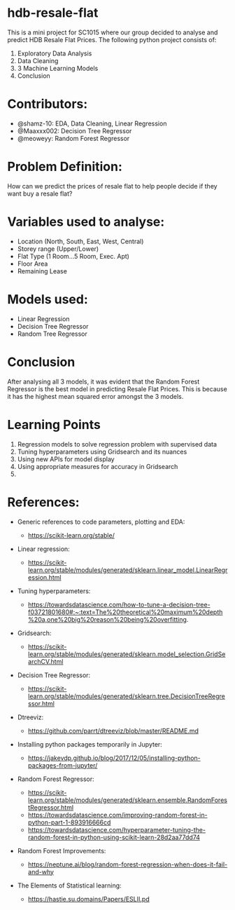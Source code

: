 # hdb-resale-flat
This is a mini project for SC1015 where our group decided to analyse and predict HDB Resale Flat Prices.
The following python project consists of:
1. Exploratory Data Analysis
2. Data Cleaning
3. 3 Machine Learning Models
4. Conclusion

# Contributors:
  - @shamz-10: EDA, Data Cleaning, Linear Regression
  - @Maaxxx002: Decision Tree Regressor
  - @meoweyy: Random Forest Regressor

# Problem Definition:
How can we predict the prices of resale flat to help people decide if they want buy a resale flat? 

# Variables used to analyse:
- Location (North, South, East, West, Central)
- Storey range (Upper/Lower)
- Flat Type (1 Room...5 Room, Exec. Apt)
- Floor Area
- Remaining Lease

   

# Models used:
- Linear Regression
- Decision Tree Regressor
- Random Tree Regressor

# Conclusion
After analysing all 3 models, it was evident that the Random Forest Regressor is the best model in predicting Resale Flat Prices. This is because it has the highest mean squared error amongst the 3 models. 

# Learning Points
1. Regression models to solve regression problem with supervised data
2. Tuning hyperparameters using Gridsearch and its nuances
3. Using new APIs for model display
4. Using appropriate measures for accuracy in Gridsearch
5. 

# References:
- Generic references to code parameters, plotting and EDA:
  - https://scikit-learn.org/stable/
- Linear regression:
  - https://scikit-learn.org/stable/modules/generated/sklearn.linear_model.LinearRegression.html
- Tuning hyperparameters:
  - https://towardsdatascience.com/how-to-tune-a-decision-tree-f03721801680#:~:text=The%20theoretical%20maximum%20depth%20a,one%20big%20reason%20being%20overfitting.
- Gridsearch:
  - https://scikit-learn.org/stable/modules/generated/sklearn.model_selection.GridSearchCV.html
- Decision Tree Regressor:
  - https://scikit-learn.org/stable/modules/generated/sklearn.tree.DecisionTreeRegressor.html
- Dtreeviz:
  - https://github.com/parrt/dtreeviz/blob/master/README.md
- Installing python packages temporarily in Jupyter:
  - https://jakevdp.github.io/blog/2017/12/05/installing-python-packages-from-jupyter/

- Random Forest Regressor:
  - https://scikit-learn.org/stable/modules/generated/sklearn.ensemble.RandomForestRegressor.html
  - https://towardsdatascience.com/improving-random-forest-in-python-part-1-893916666cd
  - https://towardsdatascience.com/hyperparameter-tuning-the-random-forest-in-python-using-scikit-learn-28d2aa77dd74

- Random Forest Improvements:
  - https://neptune.ai/blog/random-forest-regression-when-does-it-fail-and-why
- The Elements of Statistical learning: 
  - https://hastie.su.domains/Papers/ESLII.pd

